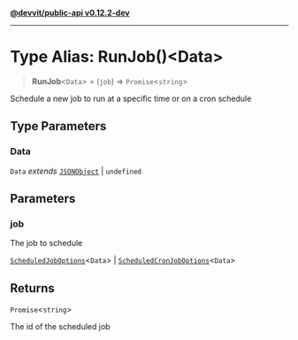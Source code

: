 [**@devvit/public-api v0.12.2-dev**](../README.md)

---

# Type Alias: RunJob()\<Data\>

> **RunJob**\<`Data`\> = (`job`) => `Promise`\<`string`\>

Schedule a new job to run at a specific time or on a cron schedule

## Type Parameters

### Data

`Data` _extends_ [`JSONObject`](JSONObject.md) \| `undefined`

## Parameters

### job

The job to schedule

[`ScheduledJobOptions`](ScheduledJobOptions.md)\<`Data`\> | [`ScheduledCronJobOptions`](ScheduledCronJobOptions.md)\<`Data`\>

## Returns

`Promise`\<`string`\>

The id of the scheduled job

